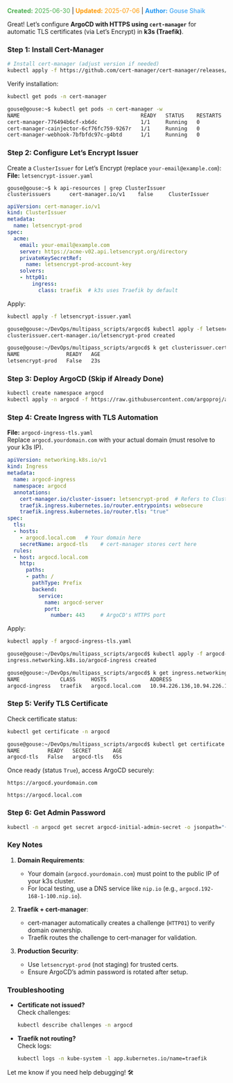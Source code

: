 <span style="color:#4caf50;"><b>Created:</b> 2025-06-30</span> | <span style="color:#ff9800;"><b>Updated:</b> 2025-07-06</span> | <span style="color:#2196f3;"><b>Author:</b> Gouse Shaik</span>

Great! Let’s configure **ArgoCD with HTTPS using `cert-manager`** for automatic TLS certificates (via Let’s Encrypt) in **k3s (Traefik)**.  

### **Step 1: Install Cert-Manager**
```bash
# Install cert-manager (adjust version if needed)
kubectl apply -f https://github.com/cert-manager/cert-manager/releases/download/v1.13.3/cert-manager.yaml
```
Verify installation:
```bash
kubectl get pods -n cert-manager

gouse@gouse:~$ kubectl get pods -n cert-manager -w
NAME                                       READY   STATUS    RESTARTS   AGE
cert-manager-776494b6cf-xb6dc              1/1     Running   0          20s
cert-manager-cainjector-6cf76fc759-9267r   1/1     Running   0          20s
cert-manager-webhook-7bfbfdc97c-g4btd      1/1     Running   0          19s
```

### **Step 2: Configure Let’s Encrypt Issuer**
Create a `ClusterIssuer` for Let’s Encrypt (replace `your-email@example.com`):  
**File:** `letsencrypt-issuer.yaml`

```
gouse@gouse:~$ k api-resources | grep ClusterIssuer
clusterissuers      cert-manager.io/v1    false     ClusterIssuer
```

```yaml
apiVersion: cert-manager.io/v1
kind: ClusterIssuer
metadata:
  name: letsencrypt-prod
spec:
  acme:
    email: your-email@example.com
    server: https://acme-v02.api.letsencrypt.org/directory
    privateKeySecretRef:
      name: letsencrypt-prod-account-key
    solvers:
    - http01:
        ingress:
          class: traefik  # k3s uses Traefik by default
```
Apply:
```bash
kubectl apply -f letsencrypt-issuer.yaml

gouse@gouse:~/DevOps/multipass_scripts/argocd$ kubectl apply -f letsencrypt-issuer.yaml
clusterissuer.cert-manager.io/letsencrypt-prod created

gouse@gouse:~/DevOps/multipass_scripts/argocd$ k get clusterissuer.cert-manager.io/letsencrypt-prod
NAME               READY   AGE
letsencrypt-prod   False   23s
```

### **Step 3: Deploy ArgoCD (Skip if Already Done)**
```bash
kubectl create namespace argocd
kubectl apply -n argocd -f https://raw.githubusercontent.com/argoproj/argo-cd/stable/manifests/install.yaml
```

### **Step 4: Create Ingress with TLS Automation**
**File:** `argocd-ingress-tls.yaml`  
Replace `argocd.yourdomain.com` with your actual domain (must resolve to your k3s IP).  
```yaml
apiVersion: networking.k8s.io/v1
kind: Ingress
metadata:
  name: argocd-ingress
  namespace: argocd
  annotations:
    cert-manager.io/cluster-issuer: letsencrypt-prod  # Refers to ClusterIssuer
    traefik.ingress.kubernetes.io/router.entrypoints: websecure
    traefik.ingress.kubernetes.io/router.tls: "true"
spec:
  tls:
  - hosts:
    - argocd.local.com   # Your domain here
    secretName: argocd-tls    # cert-manager stores cert here
  rules:
  - host: argocd.local.com
    http:
      paths:
      - path: /
        pathType: Prefix
        backend:
          service:
            name: argocd-server
            port:
              number: 443     # ArgoCD's HTTPS port
```
Apply:
```bash
kubectl apply -f argocd-ingress-tls.yaml

gouse@gouse:~/DevOps/multipass_scripts/argocd$ kubectl apply -f argocd-ingress-tls.yaml
ingress.networking.k8s.io/argocd-ingress created

gouse@gouse:~/DevOps/multipass_scripts/argocd$ k get ingress.networking.k8s.io/argocd-ingress -n argocd
NAME             CLASS     HOSTS              ADDRESS                                                  PORTS     AGE
argocd-ingress   traefik   argocd.local.com   10.94.226.136,10.94.226.145,10.94.226.164,10.94.226.18   80, 443   32s
```

### **Step 5: Verify TLS Certificate**
Check certificate status:
```bash
kubectl get certificate -n argocd

gouse@gouse:~/DevOps/multipass_scripts/argocd$ kubectl get certificate -n argocd
NAME         READY   SECRET       AGE
argocd-tls   False   argocd-tls   65s
```
Once ready (status `True`), access ArgoCD securely:
```
https://argocd.yourdomain.com

https://argocd.local.com
```

### **Step 6: Get Admin Password**
```bash
kubectl -n argocd get secret argocd-initial-admin-secret -o jsonpath="{.data.password}" | base64 -d
```

### **Key Notes**
1. **Domain Requirements**:  
   - Your domain (`argocd.yourdomain.com`) must point to the public IP of your k3s cluster.  
   - For local testing, use a DNS service like `nip.io` (e.g., `argocd.192-168-1-100.nip.io`).  

2. **Traefik + cert-manager**:  
   - cert-manager automatically creates a challenge (`HTTP01`) to verify domain ownership.  
   - Traefik routes the challenge to cert-manager for validation.  

3. **Production Security**:  
   - Use `letsencrypt-prod` (not staging) for trusted certs.  
   - Ensure ArgoCD’s admin password is rotated after setup.  

### **Troubleshooting**
- **Certificate not issued?**  
  Check challenges:  
  ```bash
  kubectl describe challenges -n argocd
  ```
- **Traefik not routing?**  
  Check logs:  
  ```bash
  kubectl logs -n kube-system -l app.kubernetes.io/name=traefik
  ```

Let me know if you need help debugging! 🛠️